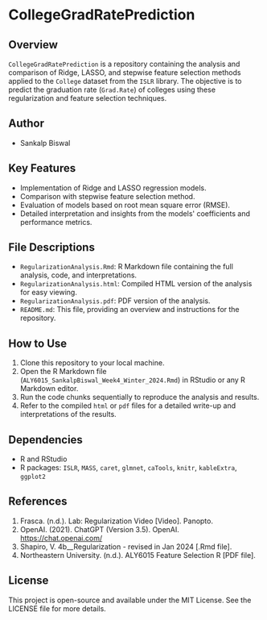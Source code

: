 # CollegeGradRatePrediction

## Overview
`CollegeGradRatePrediction` is a repository containing the analysis and comparison of Ridge, LASSO, and stepwise feature selection methods applied to the `College` dataset from the `ISLR` library. The objective is to predict the graduation rate (`Grad.Rate`) of colleges using these regularization and feature selection techniques.

## Author
- Sankalp Biswal

## Key Features
- Implementation of Ridge and LASSO regression models.
- Comparison with stepwise feature selection method.
- Evaluation of models based on root mean square error (RMSE).
- Detailed interpretation and insights from the models' coefficients and performance metrics.

## File Descriptions
- `RegularizationAnalysis.Rmd`: R Markdown file containing the full analysis, code, and interpretations.
- `RegularizationAnalysis.html`: Compiled HTML version of the analysis for easy viewing.
- `RegularizationAnalysis.pdf`: PDF version of the analysis.
- `README.md`: This file, providing an overview and instructions for the repository.

## How to Use
1. Clone this repository to your local machine.
2. Open the R Markdown file (`ALY6015_SankalpBiswal_Week4_Winter_2024.Rmd`) in RStudio or any R Markdown editor.
3. Run the code chunks sequentially to reproduce the analysis and results.
4. Refer to the compiled `html` or `pdf` files for a detailed write-up and interpretations of the results.

## Dependencies
- R and RStudio
- R packages: `ISLR`, `MASS`, `caret`, `glmnet`, `caTools`, `knitr`, `kableExtra`, `ggplot2`

## References
1. Frasca. (n.d.). Lab: Regularization Video [Video]. Panopto.
2. OpenAI. (2021). ChatGPT (Version 3.5). OpenAI. <https://chat.openai.com/>
3. Shapiro, V. 4b__Regularization - revised in Jan 2024 [.Rmd file].
4. Northeastern University. (n.d.). ALY6015 Feature Selection R [PDF file].

## License
This project is open-source and available under the MIT License. See the LICENSE file for more details.
